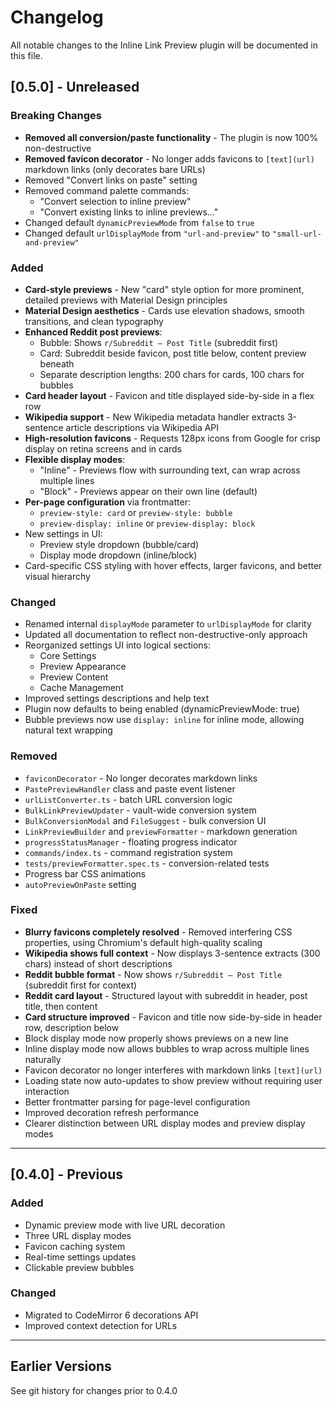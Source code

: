 # Changelog

All notable changes to the Inline Link Preview plugin will be documented in this file.

## [0.5.0] - Unreleased

### Breaking Changes
- **Removed all conversion/paste functionality** - The plugin is now 100% non-destructive
- **Removed favicon decorator** - No longer adds favicons to `[text](url)` markdown links (only decorates bare URLs)
- Removed "Convert links on paste" setting
- Removed command palette commands:
  - "Convert selection to inline preview"
  - "Convert existing links to inline previews…"
- Changed default `dynamicPreviewMode` from `false` to `true`
- Changed default `urlDisplayMode` from `"url-and-preview"` to `"small-url-and-preview"`

### Added
- **Card-style previews** - New "card" style option for more prominent, detailed previews with Material Design principles
- **Material Design aesthetics** - Cards use elevation shadows, smooth transitions, and clean typography
- **Enhanced Reddit post previews**:
  - Bubble: Shows `r/Subreddit — Post Title` (subreddit first)
  - Card: Subreddit beside favicon, post title below, content preview beneath
  - Separate description lengths: 200 chars for cards, 100 chars for bubbles
- **Card header layout** - Favicon and title displayed side-by-side in a flex row
- **Wikipedia support** - New Wikipedia metadata handler extracts 3-sentence article descriptions via Wikipedia API
- **High-resolution favicons** - Requests 128px icons from Google for crisp display on retina screens and in cards
- **Flexible display modes**:
  - "Inline" - Previews flow with surrounding text, can wrap across multiple lines
  - "Block" - Previews appear on their own line (default)
- **Per-page configuration** via frontmatter:
  - `preview-style: card` or `preview-style: bubble`
  - `preview-display: inline` or `preview-display: block`
- New settings in UI:
  - Preview style dropdown (bubble/card)
  - Display mode dropdown (inline/block)
- Card-specific CSS styling with hover effects, larger favicons, and better visual hierarchy

### Changed
- Renamed internal `displayMode` parameter to `urlDisplayMode` for clarity
- Updated all documentation to reflect non-destructive-only approach
- Reorganized settings UI into logical sections:
  - Core Settings
  - Preview Appearance
  - Preview Content
  - Cache Management
- Improved settings descriptions and help text
- Plugin now defaults to being enabled (dynamicPreviewMode: true)
- Bubble previews now use `display: inline` for inline mode, allowing natural text wrapping

### Removed
- `faviconDecorator` - No longer decorates markdown links
- `PastePreviewHandler` class and paste event listener
- `urlListConverter.ts` - batch URL conversion logic
- `BulkLinkPreviewUpdater` - vault-wide conversion system
- `BulkConversionModal` and `FileSuggest` - bulk conversion UI
- `LinkPreviewBuilder` and `previewFormatter` - markdown generation
- `progressStatusManager` - floating progress indicator
- `commands/index.ts` - command registration system
- `tests/previewFormatter.spec.ts` - conversion-related tests
- Progress bar CSS animations
- `autoPreviewOnPaste` setting

### Fixed
- **Blurry favicons completely resolved** - Removed interfering CSS properties, using Chromium's default high-quality scaling
- **Wikipedia shows full context** - Now displays 3-sentence extracts (300 chars) instead of short descriptions
- **Reddit bubble format** - Now shows `r/Subreddit — Post Title` (subreddit first for context)
- **Reddit card layout** - Structured layout with subreddit in header, post title, then content
- **Card structure improved** - Favicon and title now side-by-side in header row, description below
- Block display mode now properly shows previews on a new line
- Inline display mode now allows bubbles to wrap across multiple lines naturally
- Favicon decorator no longer interferes with markdown links `[text](url)`
- Loading state now auto-updates to show preview without requiring user interaction
- Better frontmatter parsing for page-level configuration
- Improved decoration refresh performance
- Clearer distinction between URL display modes and preview display modes

---

## [0.4.0] - Previous

### Added
- Dynamic preview mode with live URL decoration
- Three URL display modes
- Favicon caching system
- Real-time settings updates
- Clickable preview bubbles

### Changed
- Migrated to CodeMirror 6 decorations API
- Improved context detection for URLs

---

## Earlier Versions

See git history for changes prior to 0.4.0
